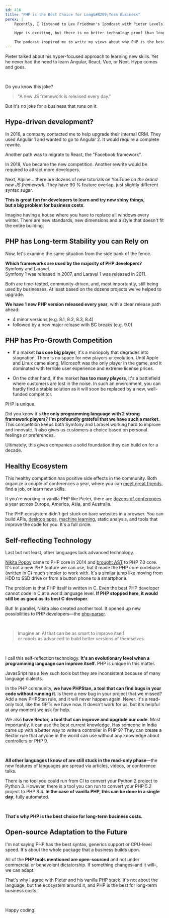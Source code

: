 ```yaml
---
id: 416
title: "PHP is the Best Choice for Long&#8209;Term Business"
perex: |
    Recently, I listened to Lex Friedman's [podcast with Pieter Levels](https://open.spotify.com/episode/6KBpL2XfR9VdojbKNpE7cX). Pieter talked about his technology stack for building startups: vanilla PHP, jQuery, and SQLite.

    Hype is exciting, but there is no better technology proof than long-term usage by sustainable business.

    The podcast inspired me to write my views about why PHP is the best choice for long-term.
---
```


Pieter talked about his hyper-focused approach to learning new skills. Yet he never had the need to learn Angular, React, Vue, or Next. Hype comes and goes.

<br>

Do you know this joke?

<blockquote class="blockquote text-center">
"A new JS framework is released every day."
</blockquote>

But it's no joke for a business that runs on it.

## Hype-driven development?

In 2016, a company contacted me to help upgrade their internal CRM. They used Angular 1 and wanted to go to Angular 2. It would require a complete rewrite.

Another path was to migrate to React, the "Facebook framework".

In 2018, Vue became the new competition. Another rewrite would be required to attract more developers.

Next, Alpine... there are dozens of new tutorials on YouTube on *the brand new JS framework*. They have 90 % feature overlap, just slightly different syntax sugar.

**This is great fun for developers to learn and try new shiny things,<br>but a big problem for business costs**.

Imagine having a house where you have to replace all windows every winter. There are new standards, new dimensions and a style that doesn't fit the entire building.

## PHP has Long-term Stability you can Rely on

Now, let's examine the same situation from the side bank of the fence.

**Which frameworks are used by the majority of PHP developers?**
<br>
Symfony and Laravel.
<br>
Symfony 1 was released in 2007, and Laravel 1 was released in 2011.

Both are time-tested, community-driven, and, most importantly, still being used by businesses. At least based on the dozens projects we've helped to upgrade.

**We have 1 new PHP version released every year**, with a clear release path ahead:

* 4 minor versions (e.g. 8.1, 8.2, 8.3, 8.4)
* followed by a new major release with BC breaks (e.g. 9.0)

## PHP has Pro-Growth Competition

* If a market **has one big player**, it's a monopoly that degrades into stagnation. There is no space for new players or evolution. Until Apple and Linux came along, Microsoft was the only player in the game, and it dominated with terrible user experience and extreme license prices.

* On the other hand, if the market **has too many players**, it's a battlefield where customers are lost in the noise. In such an environment, you can hardly find a stable solution as it will soon be replaced by a new, well-funded competitor.

PHP is unique.

Did you know it's **the only programming language with 2 strong framework players**? **I'm profoundly grateful that we have such a market**. This competition keeps both Symfony and Laravel working hard to improve and innovate. It also gives us customers a choice based on personal feelings or preferences.

Ultimately, this gives companies a solid foundation they can build on for a decade.

## Healthy Ecosystem

This healthy competition has positive side effects in the community. Both organize a couple of conferences a year, where you can [meet great friends](/blog/why-I-migrated-this-website-from-symfony-to-laravel), find a job, or learn new skills.

If you're working in vanilla PHP like Pieter, there are [dozens of conferences](https://www.php.net/conferences/index.php) a year across Europe, America, Asia, and Australia.

The PHP ecosystem didn't get stuck on bare websites in a browser. You can build APIs, [desktop apps](https://nativephp.com/), [machine learning](https://php-ml.readthedocs.io/en/latest/), static analysis, and tools that improve the code for you. It's a full circle.

## Self-reflecting Technology

Last but not least, other languages lack advanced technology.

[Nikita Popov](https://www.npopov.com/) came to PHP core in 2014 and [brought AST](https://wiki.php.net/rfc/abstract_syntax_tree) to PHP 7.0 core. It's not a new PHP feature we can use, but it made the PHP core codebase (written in C) much simpler to work with. It's a similar jump like moving from HDD to SSD drive or from a button phone to a smartphone.

The problem is that PHP itself is written in C. Even the best PHP developer cannot code in C at a world language level. **If PHP stopped here, it would still be as good as its best C developer**.

But! In parallel, Nikita also created another tool. It opened up new possibilities to PHP developers—the [php-parser](https://github.com/nikic/php-parser).

<br>

<blockquote class="blockquote text-center mt-5 mb-5">
Imagine an AI that can be as smart to improve itself<br>
or robots as advanced to build better versions of themselves.
</blockquote>

<br>

I call this self-reflection technology. **It's an evolutionary level when a programming language can improve itself**. PHP is unique in this matter.

JavasSript has a few such tools but they are inconsistent because of many language dialects.

In the PHP community, **we have PHPStan, a tool that can find bugs in your code without running it**. Is there a new bug in your project that we missed? Add a new PHPStan rule, and it will never happen again. Never. It's a read-only tool, like the GPTs we have now. It doesn't work for us, but it's helpful at any moment we ask for help.

We also **have Rector, a tool that can improve and upgrade our code**. Most importantly, it can use the best current knowledge. Has someone in India came up with a better way to write a controller in PHP 9? They can create a Rector rule that anyone in the world can use without any knowledge about controllers or PHP 9.

<br>

**All other languages I know of are still stuck in the read-only phase**—the new features of languages are spread via articles, videos, or conference talks.

There is no tool you could run from CI to convert your Python 2 project to Python 3. However, there is a tool you can run to convert your PHP 5.2 project to PHP 8.4. **In the case of vanilla PHP, this can be done in a single day**, fully automated.

<br>

**That's why PHP is the best choice for long-term business costs.**

## Open-source Adaptation to the Future

I'm not saying PHP has the best syntax, generics support or CPU-level speed. It's about the whole package that a business builds upon.

All of the **PHP tools mentioned are open-sourced** and not under commercial or benevolent dictatorship. If something changes&ndash;and it will&ndash;, we can adapt.

That's why I agree with Pieter and his vanilla PHP stack. It's not about the language, but the ecosystem around it, and PHP is the best for long-term business costs.

<br>

Happy coding!

